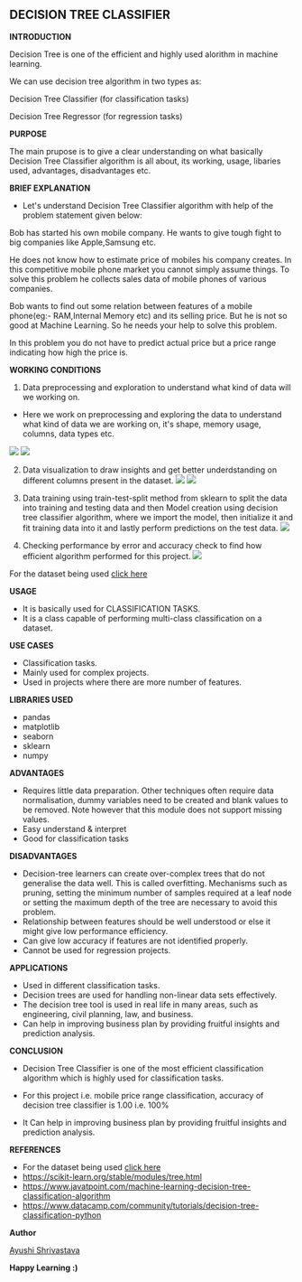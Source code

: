 ## **DECISION TREE CLASSIFIER**

**INTRODUCTION**

Decision Tree is one of the efficient and highly used alorithm in machine learning.

We can use decision tree algorithm in two types as:

Decision Tree Classifier (for classification tasks)

Decision Tree Regressor (for regression tasks)

**PURPOSE**

The main prupose is to give a clear understanding on what basically Decision Tree Classifier algorithm is all about, its working, usage, libaries used, advantages, disadvantages etc.


**BRIEF EXPLANATION**
- Let's understand Decision Tree Classifier algorithm with help of the problem statement given below:

Bob has started his own mobile company. He wants to give tough fight to big companies like Apple,Samsung etc.

He does not know how to estimate price of mobiles his company creates. In this competitive mobile phone market you cannot simply assume things. To solve this problem he collects sales data of mobile phones of various companies.

Bob wants to find out some relation between features of a mobile phone(eg:- RAM,Internal Memory etc) and its selling price. But he is not so good at Machine Learning. So he needs your help to solve this problem.

In this problem you do not have to predict actual price but a price range indicating how high the price is.

**WORKING CONDITIONS**
1.  Data preprocessing and exploration to understand what kind of data will we working on.

- Here we work on preprocessing and exploring the data to understand what kind of data we are working on, it's shape, memory usage, columns, data types etc.

![](https://github.com/ayushi424/DS-ScriptsNook/blob/main/Machine%20Learning/Algorithms/Decision%20Tree%20Classifier/Images/dtc1.jpg)
![](https://github.com/ayushi424/DS-ScriptsNook/blob/main/Machine%20Learning/Algorithms/Decision%20Tree%20Classifier/Images/dtc2.jpg)

2.  Data visualization to draw insights and get better underdstanding on different columns present in the dataset.
![](https://github.com/ayushi424/DS-ScriptsNook/blob/main/Machine%20Learning/Algorithms/Decision%20Tree%20Classifier/Images/dtc3.jpg)
![](https://github.com/ayushi424/DS-ScriptsNook/blob/main/Machine%20Learning/Algorithms/Decision%20Tree%20Classifier/Images/dtc4.jpg)



3. Data training using train-test-split method from sklearn to split the data into training and testing data and then  Model creation using decision tree classifier algorithm, where we import the model, then initialize it and fit training data into it and lastly perform predictions on the test data.
 ![](https://github.com/ayushi424/DS-ScriptsNook/blob/main/Machine%20Learning/Algorithms/Decision%20Tree%20Classifier/Images/dtc5.jpg)

5.  Checking performance by error and accuracy check to find how efficient algorithm performed for this project.
![](https://github.com/ayushi424/DS-ScriptsNook/blob/main/Machine%20Learning/Algorithms/Decision%20Tree%20Classifier/Images/dtc6.jpg)

   For the dataset being used [click here](https://www.kaggle.com/iabhishekofficial/mobile-price-classification?select=train.csv)

**USAGE**
- It is basically used for CLASSIFICATION TASKS.
- It is a class capable of performing multi-class classification on a dataset.

**USE CASES**
- Classification tasks.
- Mainly used for complex projects.
- Used in projects where there are more number of features.

**LIBRARIES USED**
- pandas
- matplotlib
- seaborn
- sklearn
- numpy

**ADVANTAGES**
- Requires little data preparation. Other techniques often require data normalisation, dummy variables need to be created and blank values to be removed. Note however that this module does not support missing values.
- Easy understand & interpret
- Good for classification tasks


**DISADVANTAGES**
- Decision-tree learners can create over-complex trees that do not generalise the data well. This is called overfitting. Mechanisms such as pruning, setting the minimum number of samples required at a leaf node or setting the maximum depth of the tree are necessary to avoid this problem.
- Relationship between features should be well understood or else it might give low performance efficiency.
- Can give low accuracy if features are not identified properly.
- Cannot be used for regression projects.

**APPLICATIONS**

- Used in different classification tasks.
- Decision trees are used for handling non-linear data sets effectively.
- The decision tree tool is used in real life in many areas, such as engineering, civil planning, law, and business.
- Can help in improving business plan by providing fruitful insights and prediction analysis.

**CONCLUSION**

*  Decision Tree Classifier is one of the most efficient classification algorithm which is highly used for classification tasks.

*  For this project i.e. mobile price range classification, accuracy of decision tree classifier is 1.00 i.e. 100%

*  It Can help in improving business plan by providing fruitful insights and prediction analysis.


**REFERENCES**

- For the dataset being used [click here](https://www.kaggle.com/iabhishekofficial/mobile-price-classification?select=train.csv)
- https://scikit-learn.org/stable/modules/tree.html
- https://www.javatpoint.com/machine-learning-decision-tree-classification-algorithm
- https://www.datacamp.com/community/tutorials/decision-tree-classification-python


**Author**

[Ayushi Shrivastava](https://github.com/ayushi424)

**Happy Learning :)**
